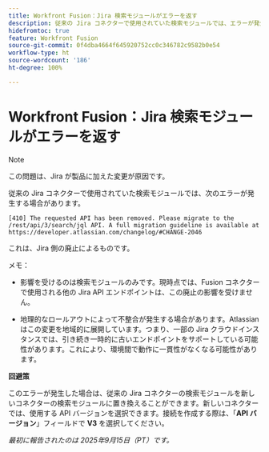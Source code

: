 ```yaml
---
title: Workfront Fusion：Jira 検索モジュールがエラーを返す
description: 従来の Jira コネクターで使用されていた検索モジュールでは、エラーが発生する場合があります。回避策はあります
hidefromtoc: true
feature: Workfront Fusion
source-git-commit: 0f4dba4664f645920752cc0c346782c9582b0e54
workflow-type: ht
source-wordcount: '186'
ht-degree: 100%

---
```



# Workfront Fusion：Jira 検索モジュールがエラーを返す

>[!NOTE]
>
>この問題は、Jira が製品に加えた変更が原因です。

従来の Jira コネクターで使用されていた検索モジュールでは、次のエラーが発生する場合があります。

`[410] The requested API has been removed. Please migrate to the /rest/api/3/search/jql API. A full migration guideline is available at https://developer.atlassian.com/changelog/#CHANGE-2046`

これは、Jira 側の廃止によるものです。

メモ：

* 影響を受けるのは検索モジュールのみです。現時点では、Fusion コネクターで使用される他の Jira API エンドポイントは、この廃止の影響を受けません。

* 地理的なロールアウトによって不整合が発生する場合があります。Atlassian はこの変更を地域的に展開しています。つまり、一部の Jira クラウドインスタンスでは、引き続き一時的に古いエンドポイントをサポートしている可能性があります。これにより、環境間で動作に一貫性がなくなる可能性があります。

**回避策**

このエラーが発生した場合は、従来の Jira コネクターの検索モジュールを新しいコネクターの検索モジュールに置き換えることができます。新しいコネクターでは、使用する API バージョンを選択できます。接続を作成する際は、「**API バージョン**」フィールドで **V3** を選択してください。

_最初に報告されたのは 2025年9月15日（PT）です。_

